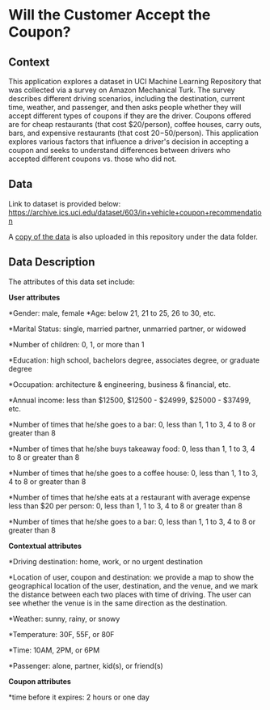 # Will the Customer Accept the Coupon?


## Context

This application explores a dataset in UCI Machine Learning Repository that was collected via a survey on Amazon Mechanical Turk. The survey describes different driving scenarios, including the destination, current time, weather, and passenger, and then asks people whether they will accept different types of coupons if they are the driver. Coupons offered are for cheap restaurants (that cost $20/person), coffee houses, carry outs, bars, and expensive restaurants (that cost $20-$50/person). This application explores various factors that influence a driver's decision in accepting a coupon and seeks to understand differences between drivers who accepted different coupons vs. those who did not. 


## Data
Link to dataset is provided below:
https://archive.ics.uci.edu/dataset/603/in+vehicle+coupon+recommendation

A [copy of the data](/data/coupons.csv) is also uploaded in this repository under the data folder.


## Data Description
The attributes of this data set include:

**User attributes**

*Gender: male, female
*Age: below 21, 21 to 25, 26 to 30, etc.

*Marital Status: single, married partner, unmarried partner, or widowed

*Number of children: 0, 1, or more than 1

*Education: high school, bachelors degree, associates degree, or graduate degree

*Occupation: architecture & engineering, business & financial, etc.

*Annual income: less than $12500, $12500 - $24999, $25000 - $37499, etc.

*Number of times that he/she goes to a bar: 0, less than 1, 1 to 3, 4 to 8 or greater than 8

*Number of times that he/she buys takeaway food: 0, less than 1, 1 to 3, 4 to 8 or greater than 8

*Number of times that he/she goes to a coffee house: 0, less than 1, 1 to 3, 4 to 8 or greater than 8

*Number of times that he/she eats at a restaurant with average expense less than $20 per person: 0, less than 1, 1 to 3, 4 to 8 or greater than 8

*Number of times that he/she goes to a bar: 0, less than 1, 1 to 3, 4 to 8 or greater than 8


**Contextual attributes**

*Driving destination: home, work, or no urgent destination

*Location of user, coupon and destination: we provide a map to show the geographical location of the user, destination, and the venue, and we mark the distance between each two places with time of driving. The user can see whether the venue is in the same direction as the destination.

*Weather: sunny, rainy, or snowy

*Temperature: 30F, 55F, or 80F

*Time: 10AM, 2PM, or 6PM

*Passenger: alone, partner, kid(s), or friend(s)


**Coupon attributes**

*time before it expires: 2 hours or one day

